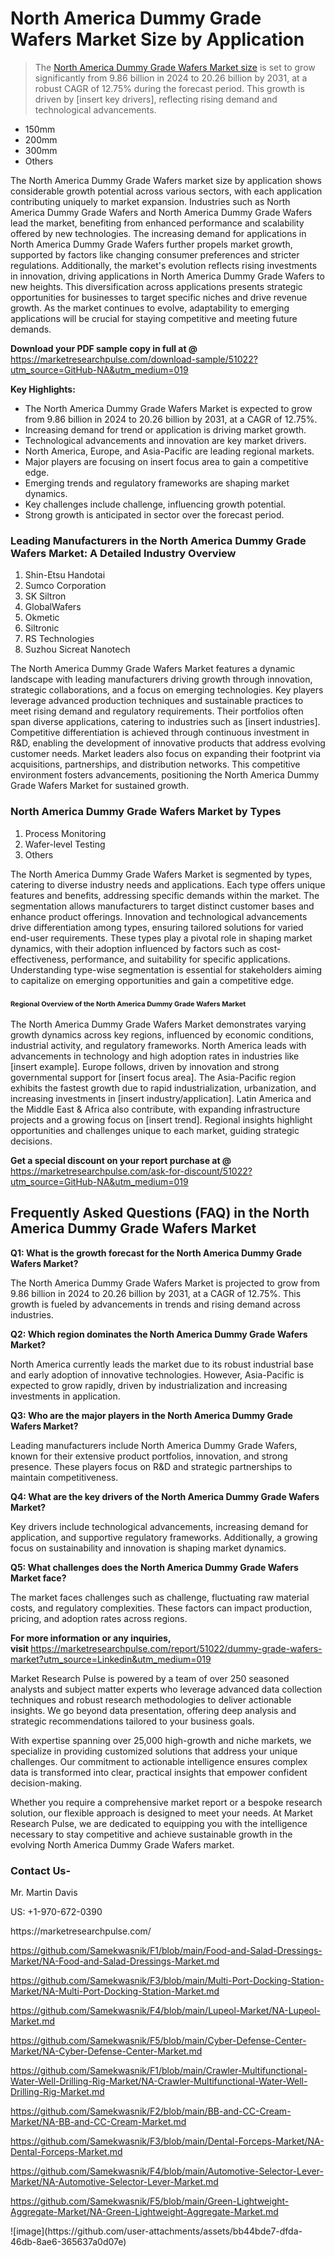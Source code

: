 <h1>North America Dummy Grade Wafers Market&nbsp;Size by Application</h1><blockquote><p>The <a href="https://marketresearchpulse.com/download-sample/51022?utm_source=GitHub-NA&amp;utm_medium=019">North America Dummy Grade Wafers Market size</a> is set to grow significantly from 9.86 billion in 2024 to 20.26 billion by 2031, at a robust CAGR of 12.75% during the forecast period. This growth is driven by [insert key drivers], reflecting rising demand and technological advancements.</p></blockquote><ul><li>150mm<li> 200mm<li> 300mm<li> Others</li></ul><p>The North America Dummy Grade Wafers market size by application shows considerable growth potential across various sectors, with each application contributing uniquely to market expansion. Industries such as North America Dummy Grade Wafers and North America Dummy Grade Wafers lead the market, benefiting from enhanced performance and scalability offered by new technologies. The increasing demand for applications in North America Dummy Grade Wafers further propels market growth, supported by factors like changing consumer preferences and stricter regulations. Additionally, the market's evolution reflects rising investments in innovation, driving applications in North America Dummy Grade Wafers to new heights. This diversification across applications presents strategic opportunities for businesses to target specific niches and drive revenue growth. As the market continues to evolve, adaptability to emerging applications will be crucial for staying competitive and meeting future demands.</p><p><strong>Download your PDF sample copy in full at @ </strong><a href="https://marketresearchpulse.com/download-sample/51022?utm_source=GitHub-NA&amp;utm_medium=019">https://marketresearchpulse.com/download-sample/51022?utm_source=GitHub-NA&amp;utm_medium=019</a></p><p><strong>Key Highlights: </strong></p><ul><li>The North America Dummy Grade Wafers Market is expected to grow from 9.86 billion in 2024 to 20.26 billion by 2031, at a CAGR of 12.75%.</li><li>Increasing demand for trend or application is driving market growth.</li><li>Technological advancements and innovation are key market drivers.</li><li>North America, Europe, and Asia-Pacific are leading regional markets.</li><li>Major players are focusing on insert focus area to gain a competitive edge.</li><li>Emerging trends and regulatory frameworks are shaping market dynamics.</li><li>Key challenges include challenge, influencing growth potential.</li><li>Strong growth is anticipated in sector over the forecast period.</li></ul><h3>Leading Manufacturers in the North America Dummy Grade Wafers Market: A Detailed Industry Overview</h3><ol><li>Shin-Etsu Handotai</li><li>Sumco Corporation</li><li>SK Siltron</li><li>GlobalWafers</li><li>Okmetic</li><li>Siltronic</li><li>RS Technologies</li><li>Suzhou Sicreat Nanotech</li></ol><div class="flex max-w-full flex-col flex-grow"><div class="min-h-8 text-message flex w-full flex-col items-end gap-2 whitespace-normal break-words [.text-message+&amp;]:mt-5" dir="auto" data-message-author-role="assistant" data-message-id="fd8432e4-4910-450d-b182-61b7bfb0a01f" data-message-model-slug="gpt-4o"><div class="flex w-full flex-col gap-1 empty:hidden first:pt-[3px]"><div class="markdown prose w-full break-words dark:prose-invert light"><p>The North America Dummy Grade Wafers Market features a dynamic landscape with leading manufacturers driving growth through innovation, strategic collaborations, and a focus on emerging technologies. Key players leverage advanced production techniques and sustainable practices to meet rising demand and regulatory requirements. Their portfolios often span diverse applications, catering to industries such as [insert industries]. Competitive differentiation is achieved through continuous investment in R&amp;D, enabling the development of innovative products that address evolving customer needs. Market leaders also focus on expanding their footprint via acquisitions, partnerships, and distribution networks. This competitive environment fosters advancements, positioning the North America Dummy Grade Wafers Market for sustained growth.</p></div></div></div></div><h3>North America Dummy Grade Wafers Market by Types</h3><ol><li>Process Monitoring<li> Wafer-level Testing<li> Others</li></ol><div class="flex max-w-full flex-col flex-grow"><div class="min-h-8 text-message flex w-full flex-col items-end gap-2 whitespace-normal break-words [.text-message+&amp;]:mt-5" dir="auto" data-message-author-role="assistant" data-message-id="084470be-0bb7-4664-bddf-5156b4f41249" data-message-model-slug="gpt-4o-mini"><div class="flex w-full flex-col gap-1 empty:hidden first:pt-[3px]"><div class="markdown prose w-full break-words dark:prose-invert light"><p>The North America Dummy Grade Wafers Market is segmented by types, catering to diverse industry needs and applications. Each type offers unique features and benefits, addressing specific demands within the market. The segmentation allows manufacturers to target distinct customer bases and enhance product offerings. Innovation and technological advancements drive differentiation among types, ensuring tailored solutions for varied end-user requirements. These types play a pivotal role in shaping market dynamics, with their adoption influenced by factors such as cost-effectiveness, performance, and suitability for specific applications. Understanding type-wise segmentation is essential for stakeholders aiming to capitalize on emerging opportunities and gain a competitive edge.</p></div></div></div></div><h3><span style="font-size: 11px;">Regional Overview of the North America Dummy Grade Wafers Market</span></h3><div class="flex max-w-full flex-col flex-grow"><div class="min-h-8 text-message flex w-full flex-col items-end gap-2 whitespace-normal break-words [.text-message+&amp;]:mt-5" dir="auto" data-message-author-role="assistant" data-message-id="e9038762-ce64-4e30-91c9-9bd413514231" data-message-model-slug="gpt-4o-mini"><div class="flex w-full flex-col gap-1 empty:hidden first:pt-[3px]"><div class="markdown prose w-full break-words dark:prose-invert light"><p>The North America Dummy Grade Wafers Market demonstrates varying growth dynamics across key regions, influenced by economic conditions, industrial activity, and regulatory frameworks. North America leads with advancements in technology and high adoption rates in industries like [insert example]. Europe follows, driven by innovation and strong governmental support for [insert focus area]. The Asia-Pacific region exhibits the fastest growth due to rapid industrialization, urbanization, and increasing investments in [insert industry/application]. Latin America and the Middle East &amp; Africa also contribute, with expanding infrastructure projects and a growing focus on [insert trend]. Regional insights highlight opportunities and challenges unique to each market, guiding strategic decisions.</p></div></div></div></div><p><strong>Get a special discount on your report purchase at @ </strong><a href="https://marketresearchpulse.com/ask-for-discount/51022?utm_source=GitHub-NA&amp;utm_medium=019">https://marketresearchpulse.com/ask-for-discount/51022?utm_source=GitHub-NA&amp;utm_medium=019</a></p><h2>Frequently Asked Questions (FAQ) in the North America Dummy Grade Wafers Market</h2><p><strong>Q1: What is the growth forecast for the North America Dummy Grade Wafers Market?</strong></p><p>The North America Dummy Grade Wafers Market is projected to grow from 9.86 billion in 2024 to 20.26 billion by 2031, at a CAGR of 12.75%. This growth is fueled by advancements in trends and rising demand across industries.</p><p><strong>Q2: Which region dominates the North America Dummy Grade Wafers Market?</strong></p><p>North America currently leads the market due to its robust industrial base and early adoption of innovative technologies. However, Asia-Pacific is expected to grow rapidly, driven by industrialization and increasing investments in application.</p><p><strong>Q3: Who are the major players in the North America Dummy Grade Wafers Market?</strong></p><p>Leading manufacturers include North America Dummy Grade Wafers, known for their extensive product portfolios, innovation, and strong presence. These players focus on R&amp;D and strategic partnerships to maintain competitiveness.</p><p><strong>Q4: What are the key drivers of the North America Dummy Grade Wafers Market?</strong></p><p>Key drivers include technological advancements, increasing demand for application, and supportive regulatory frameworks. Additionally, a growing focus on sustainability and innovation is shaping market dynamics.</p><p><strong>Q5: What challenges does the North America Dummy Grade Wafers Market face?</strong></p><p>The market faces challenges such as challenge, fluctuating raw material costs, and regulatory complexities. These factors can impact production, pricing, and adoption rates across regions.</p><p><strong>For more information or any inquiries, visit&nbsp;</strong><a href="https://marketresearchpulse.com/report/51022/dummy-grade-wafers-market?utm_source=Linkedin&utm_medium=019">https://marketresearchpulse.com/report/51022/dummy-grade-wafers-market?utm_source=Linkedin&utm_medium=019</a></p><p>Market Research Pulse is powered by a team of over 250 seasoned analysts and subject matter experts who leverage advanced data collection techniques and robust research methodologies to deliver actionable insights. We go beyond data presentation, offering deep analysis and strategic recommendations tailored to your business goals.</p><p>With expertise spanning over 25,000 high-growth and niche markets, we specialize in providing customized solutions that address your unique challenges. Our commitment to actionable intelligence ensures complex data is transformed into clear, practical insights that empower confident decision-making.</p><p>Whether you require a comprehensive market report or a bespoke research solution, our flexible approach is designed to meet your needs. At Market Research Pulse, we are dedicated to equipping you with the intelligence necessary to stay competitive and achieve sustainable growth in the evolving North America Dummy Grade Wafers market.</p><h3><strong>Contact Us-</strong></h3><p>Mr. Martin Davis</p><p>US: +1-970-672-0390</p><p>https://marketresearchpulse.com/</p><p><a href="https://github.com/Samekwasnik/F1/blob/main/Food-and-Salad-Dressings-Market/NA-Food-and-Salad-Dressings-Market.md">https://github.com/Samekwasnik/F1/blob/main/Food-and-Salad-Dressings-Market/NA-Food-and-Salad-Dressings-Market.md</a></p><p><a href="https://github.com/Samekwasnik/F3/blob/main/Multi-Port-Docking-Station-Market/NA-Multi-Port-Docking-Station-Market.md">https://github.com/Samekwasnik/F3/blob/main/Multi-Port-Docking-Station-Market/NA-Multi-Port-Docking-Station-Market.md</a></p><p><a href="https://github.com/Samekwasnik/F4/blob/main/Lupeol-Market/NA-Lupeol-Market.md">https://github.com/Samekwasnik/F4/blob/main/Lupeol-Market/NA-Lupeol-Market.md</a></p><p><a href="https://github.com/Samekwasnik/F5/blob/main/Cyber-Defense-Center-Market/NA-Cyber-Defense-Center-Market.md">https://github.com/Samekwasnik/F5/blob/main/Cyber-Defense-Center-Market/NA-Cyber-Defense-Center-Market.md</a></p><p><a href="https://github.com/Samekwasnik/F1/blob/main/Crawler-Multifunctional-Water-Well-Drilling-Rig-Market/NA-Crawler-Multifunctional-Water-Well-Drilling-Rig-Market.md">https://github.com/Samekwasnik/F1/blob/main/Crawler-Multifunctional-Water-Well-Drilling-Rig-Market/NA-Crawler-Multifunctional-Water-Well-Drilling-Rig-Market.md</a></p><p><a href="https://github.com/Samekwasnik/F2/blob/main/BB-and-CC-Cream-Market/NA-BB-and-CC-Cream-Market.md">https://github.com/Samekwasnik/F2/blob/main/BB-and-CC-Cream-Market/NA-BB-and-CC-Cream-Market.md</a></p><p><a href="https://github.com/Samekwasnik/F3/blob/main/Dental-Forceps-Market/NA-Dental-Forceps-Market.md">https://github.com/Samekwasnik/F3/blob/main/Dental-Forceps-Market/NA-Dental-Forceps-Market.md</a></p><p><a href="https://github.com/Samekwasnik/F4/blob/main/Automotive-Selector-Lever-Market/NA-Automotive-Selector-Lever-Market.md">https://github.com/Samekwasnik/F4/blob/main/Automotive-Selector-Lever-Market/NA-Automotive-Selector-Lever-Market.md</a></p><p><a href="https://github.com/Samekwasnik/F5/blob/main/Green-Lightweight-Aggregate-Market/NA-Green-Lightweight-Aggregate-Market.md">https://github.com/Samekwasnik/F5/blob/main/Green-Lightweight-Aggregate-Market/NA-Green-Lightweight-Aggregate-Market.md</a></p>
![image](https://github.com/user-attachments/assets/bb44bde7-dfda-46db-8ae6-365637a0d07e)
